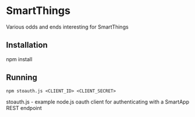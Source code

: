 # SmartThings
Various odds and ends interesting for SmartThings

## Installation
npm install

## Running

  `npm stoauth.js <CLIENT_ID> <CLIENT_SECRET>`

  stoauth.js - example node.js oauth client for authenticating with a SmartApp REST endpoint
